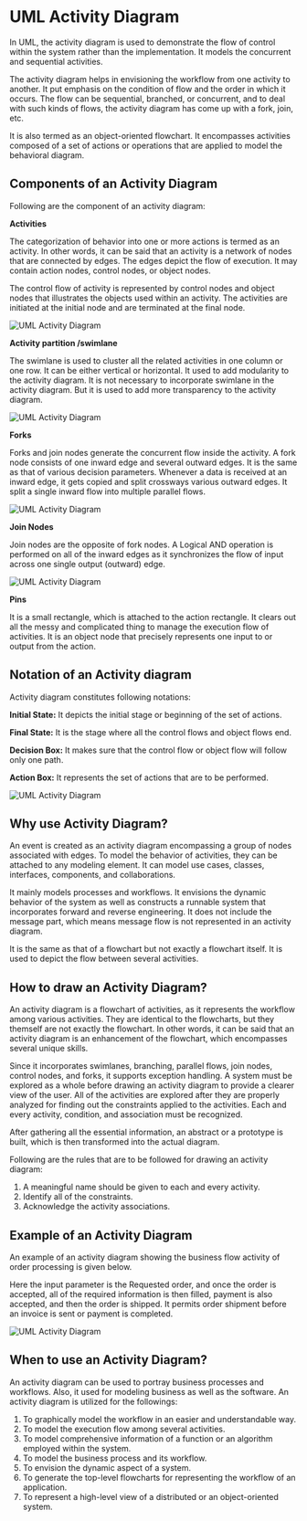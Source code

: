 UML Activity Diagram
====================

In UML, the activity diagram is used to demonstrate the flow of control within the system rather than the implementation. It models the concurrent and sequential activities.

The activity diagram helps in envisioning the workflow from one activity to another. It put emphasis on the condition of flow and the order in which it occurs. The flow can be sequential, branched, or concurrent, and to deal with such kinds of flows, the activity diagram has come up with a fork, join, etc.

It is also termed as an object-oriented flowchart. It encompasses activities composed of a set of actions or operations that are applied to model the behavioral diagram.

Components of an Activity Diagram
---------------------------------

Following are the component of an activity diagram:

**Activities**

The categorization of behavior into one or more actions is termed as an activity. In other words, it can be said that an activity is a network of nodes that are connected by edges. The edges depict the flow of execution. It may contain action nodes, control nodes, or object nodes.

The control flow of activity is represented by control nodes and object nodes that illustrates the objects used within an activity. The activities are initiated at the initial node and are terminated at the final node.

![UML Activity Diagram](https://static.javatpoint.com/tutorial/uml/images/uml-activity-diagram.png)

**Activity partition /swimlane**

The swimlane is used to cluster all the related activities in one column or one row. It can be either vertical or horizontal. It used to add modularity to the activity diagram. It is not necessary to incorporate swimlane in the activity diagram. But it is used to add more transparency to the activity diagram.

![UML Activity Diagram](https://static.javatpoint.com/tutorial/uml/images/uml-activity-diagram2.png)

**Forks**

Forks and join nodes generate the concurrent flow inside the activity. A fork node consists of one inward edge and several outward edges. It is the same as that of various decision parameters. Whenever a data is received at an inward edge, it gets copied and split crossways various outward edges. It split a single inward flow into multiple parallel flows.

![UML Activity Diagram](https://static.javatpoint.com/tutorial/uml/images/uml-activity-diagram3.png)

**Join Nodes**

Join nodes are the opposite of fork nodes. A Logical AND operation is performed on all of the inward edges as it synchronizes the flow of input across one single output (outward) edge.

![UML Activity Diagram](https://static.javatpoint.com/tutorial/uml/images/uml-activity-diagram4.png)

**Pins**

It is a small rectangle, which is attached to the action rectangle. It clears out all the messy and complicated thing to manage the execution flow of activities. It is an object node that precisely represents one input to or output from the action.

Notation of an Activity diagram
-------------------------------

Activity diagram constitutes following notations:

**Initial State:** It depicts the initial stage or beginning of the set of actions.

**Final State:** It is the stage where all the control flows and object flows end.

**Decision Box:** It makes sure that the control flow or object flow will follow only one path.

**Action Box:** It represents the set of actions that are to be performed.

![UML Activity Diagram](https://static.javatpoint.com/tutorial/uml/images/uml-activity-diagram5.png)

Why use Activity Diagram?
-------------------------

An event is created as an activity diagram encompassing a group of nodes associated with edges. To model the behavior of activities, they can be attached to any modeling element. It can model use cases, classes, interfaces, components, and collaborations.

It mainly models processes and workflows. It envisions the dynamic behavior of the system as well as constructs a runnable system that incorporates forward and reverse engineering. It does not include the message part, which means message flow is not represented in an activity diagram.

It is the same as that of a flowchart but not exactly a flowchart itself. It is used to depict the flow between several activities.

How to draw an Activity Diagram?
--------------------------------

An activity diagram is a flowchart of activities, as it represents the workflow among various activities. They are identical to the flowcharts, but they themself are not exactly the flowchart. In other words, it can be said that an activity diagram is an enhancement of the flowchart, which encompasses several unique skills.

Since it incorporates swimlanes, branching, parallel flows, join nodes, control nodes, and forks, it supports exception handling. A system must be explored as a whole before drawing an activity diagram to provide a clearer view of the user. All of the activities are explored after they are properly analyzed for finding out the constraints applied to the activities. Each and every activity, condition, and association must be recognized.

After gathering all the essential information, an abstract or a prototype is built, which is then transformed into the actual diagram.

Following are the rules that are to be followed for drawing an activity diagram:

1.  A meaningful name should be given to each and every activity.
2.  Identify all of the constraints.
3.  Acknowledge the activity associations.

Example of an Activity Diagram
------------------------------

An example of an activity diagram showing the business flow activity of order processing is given below.

Here the input parameter is the Requested order, and once the order is accepted, all of the required information is then filled, payment is also accepted, and then the order is shipped. It permits order shipment before an invoice is sent or payment is completed.

![UML Activity Diagram](https://static.javatpoint.com/tutorial/uml/images/uml-activity-diagram6.png)

When to use an Activity Diagram?
--------------------------------

An activity diagram can be used to portray business processes and workflows. Also, it used for modeling business as well as the software. An activity diagram is utilized for the followings:

1.  To graphically model the workflow in an easier and understandable way.
2.  To model the execution flow among several activities.
3.  To model comprehensive information of a function or an algorithm employed within the system.
4.  To model the business process and its workflow.
5.  To envision the dynamic aspect of a system.
6.  To generate the top-level flowcharts for representing the workflow of an application.
7.  To represent a high-level view of a distributed or an object-oriented system.